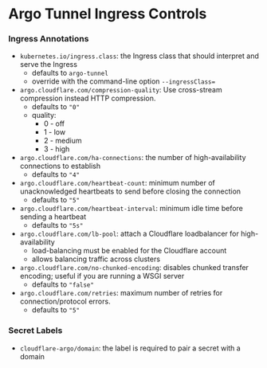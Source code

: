 # Argo Tunnel Ingress Controls

### Ingress Annotations
- `kubernetes.io/ingress.class`: the Ingress class that should interpret and serve the Ingress
  - defaults to `argo-tunnel`
  - override with the command-line option `--ingressClass=`
- `argo.cloudflare.com/compression-quality`: Use cross-stream compression instead HTTP compression.
  - defaults to `"0"`
  - quality:
    - 0 - off
    - 1 - low
    - 2 - medium
    - 3 - high
- `argo.cloudflare.com/ha-connections`: the number of high-availability connections to establish
  - defaults to `"4"`
- `argo.cloudflare.com/heartbeat-count`: minimum number of unacknowledged heartbeats to send before closing the connection
  - defaults to `"5"`
- `argo.cloudflare.com/heartbeat-interval`: minimum idle time before sending a heartbeat
  - defaults to `"5s"`
- `argo.cloudflare.com/lb-pool`: attach a Cloudflare loadbalancer for high-availability
  - load-balancing must be enabled for the Cloudflare account
  - allows balancing traffic across clusters
- `argo.cloudflare.com/no-chunked-encoding`: disables chunked transfer encoding; useful if you are running a WSGI server
  - defaults to `"false"`
- `argo.cloudflare.com/retries`: maximum number of retries for connection/protocol errors.
  - defaults to `"5"`

### Secret Labels
- `cloudflare-argo/domain`: the label is required to pair a secret with a domain
